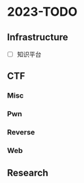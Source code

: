 # 2023-TODO

## Infrastructure

- [ ] 知识平台

## CTF

### Misc

### Pwn

### Reverse

### Web

## Research
